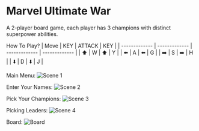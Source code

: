 # Marvel Ultimate War
A 2-player board game, each player has 3 champions with distinct superpower abilities.

How To Play?
| Move  | KEY | ATTACK | KEY |
| ------------- | ------------- | ------------- | ------------- |
| ⬆️ | W | ⬆️ | Y | 
| ⬅️ | A | ⬅️ | G |
| ➡️ | S | ➡️ | H |
| ⬇️ | D | ⬇️ | J |

Main Menu:
![Scene 1](https://user-images.githubusercontent.com/67235119/174088079-61c2e121-ce83-4816-bfc5-10cb7d60b2d9.png)

Enter Your Names:
![Scene 2](https://user-images.githubusercontent.com/67235119/174088579-07e757dd-aa08-4357-801c-b2490c6b83d3.png)

Pick Your Champions:
![Scene 3](https://user-images.githubusercontent.com/67235119/174088706-280d39d6-edf0-4e35-8e6f-9f1b449fc99e.png)

Picking Leaders:
![Scene 4](https://user-images.githubusercontent.com/67235119/174088872-771dc098-dd50-48f4-b812-562ee3873176.png)

Board:
![Board](https://user-images.githubusercontent.com/67235119/174089048-8dce424b-d06f-410f-9190-5f053f83c509.png)
